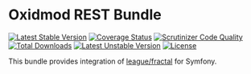 Oxidmod REST Bundle
=============================

[![Latest Stable Version](https://poser.pugx.org/oxidmod/rest-bundle/v/stable?v=0.2.1)](https://packagist.org/packages/oxidmod/rest-bundle)
[![Coverage Status](https://coveralls.io/repos/github/oxidmod/rest-bundle/badge.svg?branch=master&v=0.2.1)](https://coveralls.io/github/oxidmod/rest-bundle?branch=master)
[![Scrutinizer Code Quality](https://scrutinizer-ci.com/g/oxidmod/rest-bundle/badges/quality-score.png?b=master&v=0.2.1)](https://scrutinizer-ci.com/g/oxidmod/rest-bundle/?branch=master)
[![Total Downloads](https://poser.pugx.org/oxidmod/rest-bundle/downloads?v=0.2.1)](https://packagist.org/packages/oxidmod/rest-bundle)
[![Latest Unstable Version](https://poser.pugx.org/oxidmod/rest-bundle/v/unstable)](https://packagist.org/packages/oxidmod/rest-bundle)
[![License](https://poser.pugx.org/oxidmod/rest-bundle/license)](https://packagist.org/packages/oxidmod/rest-bundle)


This bundle provides integration of [league/fractal](https://github.com/thephpleague/fractal) for Symfony.